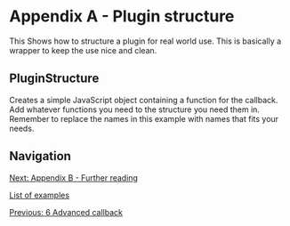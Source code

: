 # Appendix A - Plugin structure
This Shows how to structure a  plugin for real world use. This is basically a wrapper to 
keep the use nice and clean.

## PluginStructure
Creates a simple JavaScript object containing a function for the callback. Add whatever 
functions you need to the structure you need them in. Remember to replace the names in 
this example with names that fits your needs. 

## Navigation
[Next: Appendix B - Further reading](https://github.com/rohdef/PGPlugins/tree/Appendix_B_Further_reading)

[List of examples](https://github.com/rohdef/PGPlugins/)

[Previous: 6 Advanced callback](https://github.com/rohdef/PGPlugins/tree/6_Advanced_callback)
